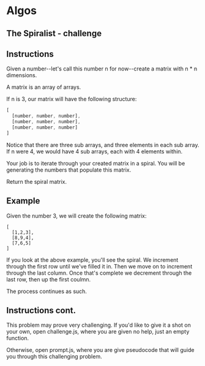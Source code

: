 # Algos

## The Spiralist - challenge

## Instructions

Given a number--let's call this number n for now--create a matrix with n * n dimensions.

A matrix is an array of arrays.

If n is 3, our matrix will have the following structure:
```javascript
[
  [number, number, number],
  [number, number, number],
  [number, number, number]
]
```

Notice that there are three sub arrays, and three elements in each sub array. If n were 4, we would have 4 sub arrays, each with 4 elements within.

Your job is to iterate through your created matrix in a spiral. You will be generating the numbers that populate this matrix.

Return the spiral matrix.

## Example
Given the number 3, we will create the following matrix:

```
[
  [1,2,3],
  [8,9,4],
  [7,6,5]
]
```
If you look at the above example, you'll see the spiral. We increment through the first row until we've filled it in. Then we move on to increment through the last column. Once that's complete we decrement through the last row, then up the first coulmn.

The process continues as such.

## Instructions cont.
This problem may prove very challenging. If you'd like to give it a shot on your own, open challenge.js, where you are given no help, just an empty function.

Otherwise, open prompt.js, where you are give pseudocode that will guide you through this challenging problem.


